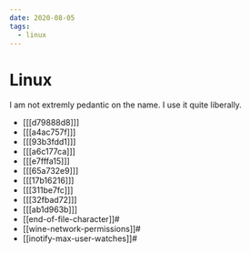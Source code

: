 ```yaml
---
date: 2020-08-05
tags:
  - linux
---
```


# Linux

I am not extremly pedantic on the name. I use it quite liberally.

* [[[d79888d8]]]
* [[[a4ac757f]]]
* [[[93b3fdd1]]]
* [[[a6c177ca]]]
* [[[e7fffa15]]]
* [[[65a732e9]]]
* [[[17b16216]]]
* [[[311be7fc]]]
* [[[32fbad72]]]
* [[[ab1d963b]]]
* [[end-of-file-character]]#
* [[wine-network-permissions]]#
* [[inotify-max-user-watches]]#
